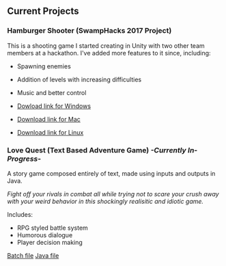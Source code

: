 ## Current Projects
 

### Hamburger Shooter (SwampHacks 2017 Project)

This is a shooting game I started creating in Unity with two other team members at a hackathon.
I've added more features to it since, including:

* Spawning enemies
* Addition of levels with increasing difficulties
* Music and better control

* [Dowload link for Windows](https://www.dropbox.com/s/tji0ds4q18n2jbd/For%20Windows.zip?dl=0)
* [Download link for Mac](https://www.dropbox.com/s/tk692a3w4d8c7ls/For%20Apple.zip?dl=0)
* [Download link for Linux](https://www.dropbox.com/s/ilu28g7inap787w/For%20Linux.zip?dl=0)


### Love Quest (Text Based Adventure Game) *-Currently In-Progress-*

A story game composed entirely of text, made using inputs and outputs in Java.

*Fight off your rivals in combat all while trying not to scare your crush away with your weird behavior 
in this shockingly realisitic and idiotic game.*

Includes:

* RPG styled battle system
* Humorous dialogue
* Player decision making

[Batch file](https://www.dropbox.com/s/q9y3nz2a5s6oyh1/Love%20Quest.zip?dl=0)
[Java file](https://www.dropbox.com/s/frnl0kn92jgvvwk/StartingOut.java?dl=0)


